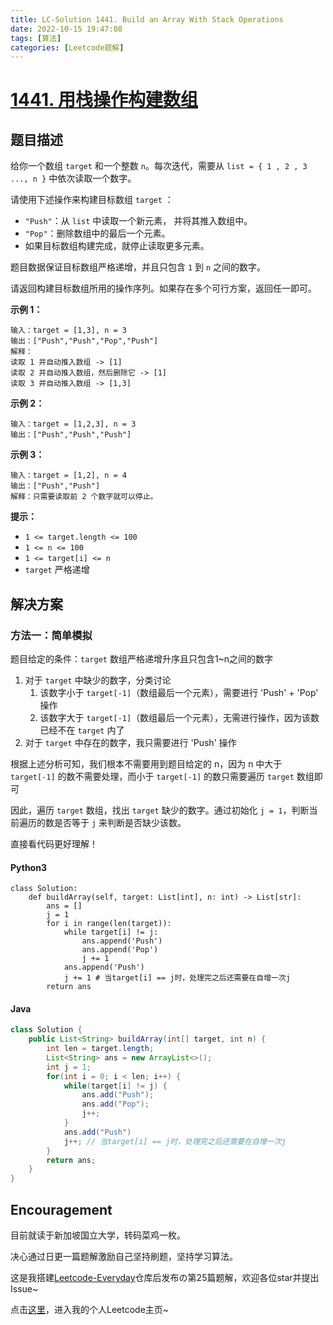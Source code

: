 ```yaml
---
title: LC-Solution 1441. Build an Array With Stack Operations
date: 2022-10-15 19:47:08
tags: [算法]
categories: [Leetcode题解]
---
```


# [1441. 用栈操作构建数组](https://leetcode.cn/problems/build-an-array-with-stack-operations/)

## 题目描述

给你一个数组 `target` 和一个整数 `n`。每次迭代，需要从 `list = { 1 , 2 , 3 ..., n }` 中依次读取一个数字。

请使用下述操作来构建目标数组 `target` ：

-   `"Push"`：从 `list` 中读取一个新元素， 并将其推入数组中。
-   `"Pop"`：删除数组中的最后一个元素。
-   如果目标数组构建完成，就停止读取更多元素。

题目数据保证目标数组严格递增，并且只包含 `1` 到 `n` 之间的数字。

请返回构建目标数组所用的操作序列。如果存在多个可行方案，返回任一即可。

**示例 1：**

```
输入：target = [1,3], n = 3
输出：["Push","Push","Pop","Push"]
解释： 
读取 1 并自动推入数组 -> [1]
读取 2 并自动推入数组，然后删除它 -> [1]
读取 3 并自动推入数组 -> [1,3]
```

**示例 2：**

```
输入：target = [1,2,3], n = 3
输出：["Push","Push","Push"]
```

**示例 3：**

```
输入：target = [1,2], n = 4
输出：["Push","Push"]
解释：只需要读取前 2 个数字就可以停止。
```

**提示：**

-   `1 <= target.length <= 100`
-   `1 <= n <= 100`
-   `1 <= target[i] <= n`
-   `target` 严格递增

## 解决方案

### 方法一：简单模拟

题目给定的条件：`target` 数组严格递增升序且只包含1~n之间的数字

1.   对于 `target` 中缺少的数字，分类讨论
     1.   该数字小于 `target[-1]`（数组最后一个元素），需要进行 'Push' + 'Pop' 操作
     2.   该数字大于 `target[-1]`（数组最后一个元素），无需进行操作，因为该数已经不在 `target` 内了
2.   对于 `target` 中存在的数字，我只需要进行 'Push' 操作

根据上述分析可知，我们根本不需要用到题目给定的 n，因为 n 中大于 `target[-1]` 的数不需要处理，而小于 `target[-1]` 的数只需要遍历 `target` 数组即可

因此，遍历 `target` 数组，找出 `target` 缺少的数字。通过初始化 `j = 1`，判断当前遍历的数是否等于 `j` 来判断是否缺少该数。

直接看代码更好理解！

#### Python3

```python3
class Solution:
    def buildArray(self, target: List[int], n: int) -> List[str]:
        ans = []
        j = 1
        for i in range(len(target)):
            while target[i] != j:
                ans.append('Push')
                ans.append('Pop')
                j += 1
            ans.append('Push')
            j += 1 # 当target[i] == j时，处理完之后还需要在自增一次j
        return ans
```

#### Java

```java
class Solution {
    public List<String> buildArray(int[] target, int n) {
        int len = target.length;
        List<String> ans = new ArrayList<>();
        int j = 1;
        for(int i = 0; i < len; i++) {
            while(target[i] != j) {
                ans.add("Push");
                ans.add("Pop");
                j++;
            }
            ans.add("Push")
            j++; // 当target[i] == j时，处理完之后还需要在自增一次j
        }
        return ans;
    }
}
```

## Encouragement

目前就读于新加坡国立大学，转码菜鸡一枚。

决心通过日更一篇题解激励自己坚持刷题，坚持学习算法。

这是我搭建[Leetcode-Everyday](https://github.com/ltyzzzxxx/Leetcode-Everyday)仓库后发布の第25篇题解，欢迎各位star并提出Issue~

点击[这里](https://leetcode.cn/u/ltyzzz/)，进入我的个人Leetcode主页~
